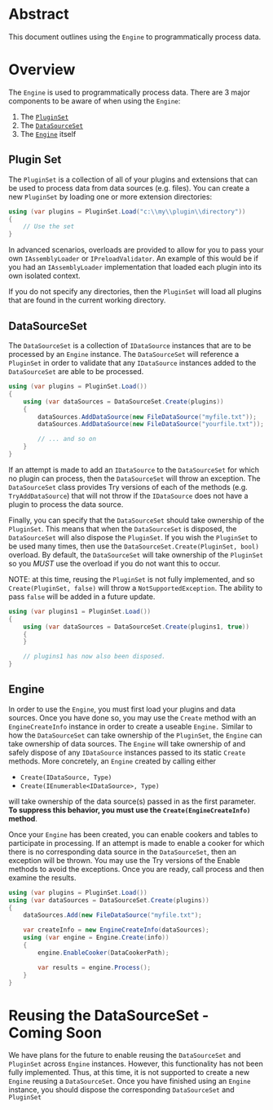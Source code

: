 # Abstract

This document outlines using the `Engine` to programmatically process data.

# Overview

The `Engine` is used to programmatically process data. There are 3
major components to be aware of when using the `Engine`:
1. The [`PluginSet`](#Plugin-Set)
2. The [`DataSourceSet`](#DataSourceSet)
3. The [`Engine`](#Engine) itself

## Plugin Set

The `PluginSet` is a collection of all of your plugins and extensions that can
be used to process data from data sources (e.g. files). You can create a new
`PluginSet` by loading one or more extension directories:

````cs
using (var plugins = PluginSet.Load("c:\\my\\plugin\\directory"))
{
    // Use the set
}
````

In advanced scenarios, overloads are provided to allow for you to pass your
own `IAssemblyLoader` or `IPreloadValidator`. An example of this would be if
you had an `IAssemblyLoader` implementation that loaded each plugin into its
own isolated context.

If you do not specify any directories, then the `PluginSet` will load all
plugins that are found in the current working directory.

## DataSourceSet

The `DataSourceSet` is a collection of `IDataSource` instances that are to be
processed by an `Engine` instance. The `DataSourceSet` will reference a
`PluginSet` in order to validate that any `IDataSource` instances added to the
`DataSourceSet` are able to be processed.

````cs
using (var plugins = PluginSet.Load())
{
    using (var dataSources = DataSourceSet.Create(plugins))
    {
        dataSources.AddDataSource(new FileDataSource("myfile.txt"));
        dataSources.AddDataSource(new FileDataSource("yourfile.txt"));

        // ... and so on
    }
}

````

If an attempt is made to add an `IDataSource` to the `DataSourceSet` for which
no plugin can process, then the `DataSourceSet` will throw an exception. The
`DataSourceSet` class provides Try versions of each of the methods (e.g.
`TryAddDataSource`) that will not throw if the `IDataSource` does not have a
plugin to process the data source.

Finally, you can specify that the `DataSourceSet` should take ownership of the
`PluginSet`. This means that when the `DataSourceSet` is disposed, the
`DataSourceSet` will also dispose the `PluginSet`. If you wish the `PluginSet`
to be used many times, then use the `DataSourceSet.Create(PluginSet, bool)`
overload. By default, the `DataSourceSet` will take ownership of the `PluginSet`
so you *MUST* use the overload if you do not want this to occur.

NOTE: at this time, reusing the `PluginSet` is not fully implemented, and so
`Create(PluginSet, false)` will throw a `NotSupportedException`. The ability
to pass `false` will be added in a future update.

````cs
using (var plugins1 = PluginSet.Load())
{
    using (var dataSources = DataSourceSet.Create(plugins1, true))
    {
    }

    // plugins1 has now also been disposed.
}
````

## Engine

In order to use the `Engine`, you must first load your plugins and data sources.
Once you have done so, you may use the `Create` method with an `EngineCreateInfo`
instance in order to create a useable `Engine.` Similar to how the `DataSourceSet`
can take ownership of the `PluginSet`, the `Engine` can take ownership of
data sources. The `Engine` will take ownership of and safely dispose of any
`IDataSource` instances passed to its static `Create` methods. More concretely,
an `Engine` created by calling either
- `Create(IDataSource, Type)`
- `Create(IEnumerable<IDataSource>, Type)`

will take ownership of the data source(s) passed in as the first parameter. **To
suppress this behavior, you must use the `Create(EngineCreateInfo)` method**.

Once your `Engine` has been created, you can enable cookers and tables to
participate in processing. If an attempt is made to enable a cooker for which
there is no corresponding data source in the `DataSourceSet`, then an exception
will be thrown. You may use the Try versions of the Enable methods to avoid
the exceptions.
Once you are ready, call process and then examine the results.

````cs
using (var plugins = PluginSet.Load())
using (var dataSources = DataSourceSet.Create(plugins))
{
    dataSources.Add(new FileDataSource("myfile.txt");

    var createInfo = new EngineCreateInfo(dataSources);
    using (var engine = Engine.Create(info))
    {
        engine.EnableCooker(DataCookerPath);

        var results = engine.Process();
    }
}
````

# Reusing the DataSourceSet - Coming Soon

We have plans for the future to enable reusing the `DataSourceSet` and `PluginSet`
across `Engine` instances. However, this functionality has not been fully implemented.
Thus, at this time, it is not supported to create a new `Engine` reusing a `DataSourceSet`.
Once you have finished using an `Engine` instance, you should dispose the corresponding
`DataSourceSet` and `PluginSet`
